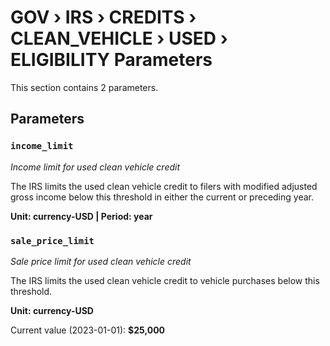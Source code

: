 # GOV › IRS › CREDITS › CLEAN_VEHICLE › USED › ELIGIBILITY Parameters

This section contains 2 parameters.

## Parameters

### `income_limit`
*Income limit for used clean vehicle credit*

The IRS limits the used clean vehicle credit to filers with modified adjusted gross income below this threshold in either the current or preceding year.

**Unit: currency-USD | Period: year**


### `sale_price_limit`
*Sale price limit for used clean vehicle credit*

The IRS limits the used clean vehicle credit to vehicle purchases below this threshold.

**Unit: currency-USD**

Current value (2023-01-01): **$25,000**

